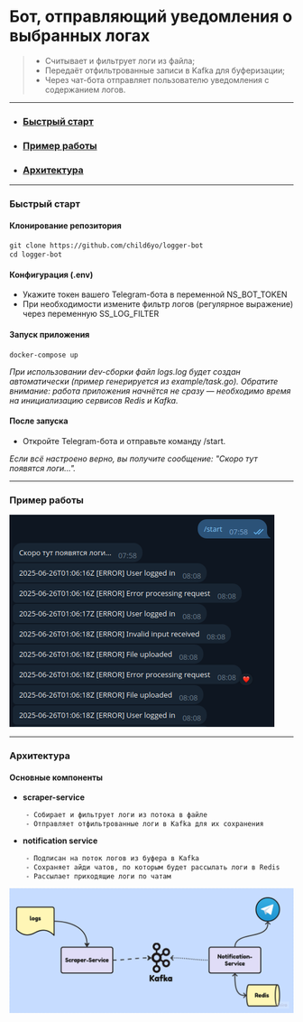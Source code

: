 # Бот, отправляющий уведомления о выбранных логах

> - Считывает и фильтрует логи из файла;
> - Передаёт отфильтрованные записи в Kafka для буферизации;
> - Через чат-бота отправляет пользователю уведомления с содержанием логов.
---

- ### [**Быстрый старт**](#быстрый-старт)
- ### [**Пример работы**](#пример-работы)
- ### [**Архитектура**](#архитектура)

---

### Быстрый старт

#### Клонирование репозитория
```
git clone https://github.com/child6yo/logger-bot
cd logger-bot
```

#### Конфигурация (.env)
- Укажите токен вашего Telegram-бота в переменной NS_BOT_TOKEN
- При необходимости измените фильтр логов (регулярное выражение) через переменную SS_LOG_FILTER

#### Запуск приложения
```
docker-compose up
```

*При использовании dev-сборки файл logs.log будет создан автоматически (пример генерируется из example/task.go).
Обратите внимание: работа приложения начнётся не сразу — необходимо время на инициализацию сервисов Redis и Kafka.*

#### После запуска
- Откройте Telegram-бота и отправьте команду /start.

*Если всё настроено верно, вы получите сообщение: "Скоро тут появятся логи...".*

---

### Пример работы

![alt text](etc/assets/example.png)

---

### Архитектура

#### Основные компоненты

- **scraper-service**
```
    - Собирает и фильтрует логи из потока в файле
    - Отправляет отфильтрованные логи в Kafka для их сохранения
```
- **notification service**
```
    - Подписан на поток логов из буфера в Kafka
    - Сохраняет айди чатов, по которым будет рассылать логи в Redis
    - Рассылает приходящие логи по чатам
```

![alt text](etc/assets/schema.png)